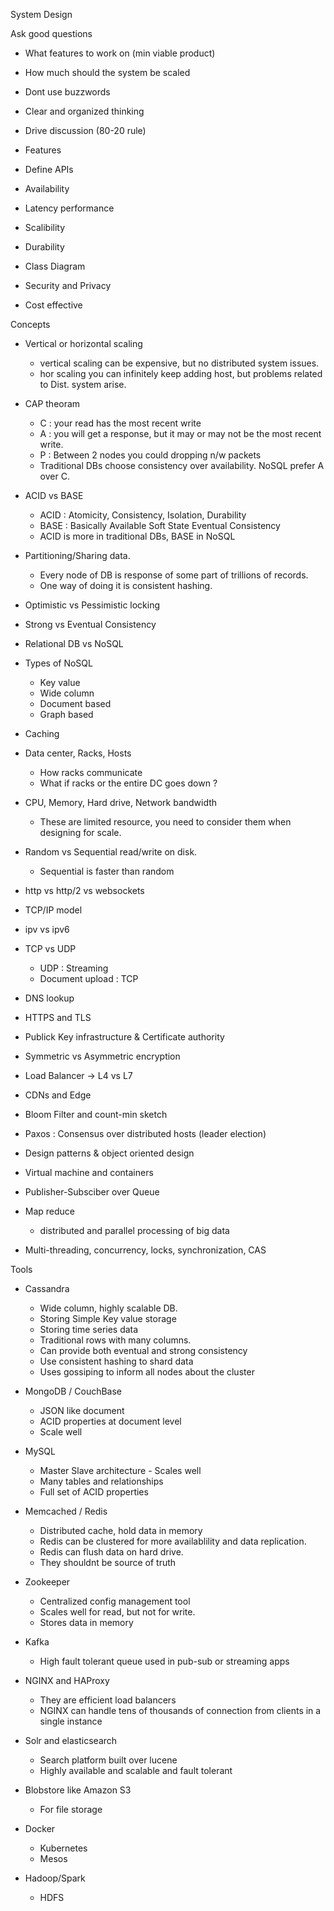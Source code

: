 System Design

Ask good questions 
- What features to work on (min viable product)
- How much should the system be scaled
- Dont use buzzwords
- Clear and organized thinking
- Drive discussion (80-20 rule)

- Features
- Define APIs
- Availability
- Latency performance
- Scalibility
- Durability
- Class Diagram
- Security and Privacy
- Cost effective


Concepts
- Vertical or horizontal scaling
	- vertical scaling can be expensive, but no distributed system issues.
	- hor scaling you can infinitely keep adding host, but problems related to Dist. system arise.

- CAP theoram
	- C : your read has the most recent write
	- A : you will get a response, but it may or may not be the most recent write.
	- P :  Between 2 nodes you could dropping n/w packets
	- Traditional DBs choose consistency over availability. NoSQL prefer A over C.

- ACID vs BASE
	- ACID : Atomicity, Consistency, Isolation, Durability
	- BASE : Basically Available Soft State Eventual Consistency
	- ACID is more in traditional DBs, BASE in NoSQL

- Partitioning/Sharing data.
	- Every node of DB is response of some part of trillions of records.
	- One way of doing it is consistent hashing.

- Optimistic vs Pessimistic locking

- Strong vs Eventual Consistency

- Relational DB vs NoSQL

- Types of NoSQL
	- Key value
	- Wide column
	- Document based
	- Graph based

- Caching

- Data center, Racks, Hosts
	- How racks communicate
	- What if racks or the entire DC goes down ?

- CPU, Memory, Hard drive, Network bandwidth
	- These are limited resource, you need to consider them when designing for scale.

- Random vs Sequential read/write on disk.
	- Sequential is faster than random

- http vs http/2 vs websockets

- TCP/IP model

- ipv vs ipv6

- TCP vs UDP
	- UDP : Streaming
	- Document upload : TCP

- DNS lookup

- HTTPS and TLS

- Publick Key infrastructure & Certificate authority

- Symmetric vs Asymmetric encryption

- Load Balancer -> L4 vs L7

- CDNs and Edge

- Bloom Filter and count-min sketch

- Paxos : Consensus over distributed hosts (leader election)

- Design patterns & object oriented design

- Virtual machine and containers

- Publisher-Subsciber over Queue

- Map reduce
	- distributed and parallel processing of big data

- Multi-threading, concurrency, locks, synchronization, CAS

Tools
- Cassandra 
	- Wide column, highly scalable DB.
	- Storing Simple Key value storage
	- Storing time series data
	- Traditional rows with many columns.
	- Can provide both eventual and strong consistency
	- Use consistent hashing to shard data
	- Uses gossiping to inform all nodes about the cluster

- MongoDB / CouchBase
	- JSON like document
	- ACID properties at document level
	- Scale well

- MySQL
	- Master Slave architecture - Scales well
	- Many tables and relationships
	- Full set of ACID properties

- Memcached / Redis 
	- Distributed cache, hold data in memory
	- Redis can be clustered for more availablility and data replication.
	- Redis can flush data on hard drive.
	- They shouldnt be source of truth

- Zookeeper
	- Centralized config management tool
	- Scales well for read, but not for write.
	- Stores data in memory

- Kafka
	- High fault tolerant queue used in pub-sub or streaming apps

- NGINX and HAProxy
	- They are efficient load balancers
	- NGINX can handle tens of thousands of connection from clients in a single instance

- Solr and elasticsearch
	- Search platform built over lucene
	- Highly available and scalable and fault tolerant

- Blobstore like Amazon S3
	- For file storage

- Docker
	- Kubernetes
	- Mesos

- Hadoop/Spark
	- HDFS

















